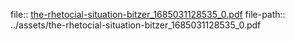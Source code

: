 file:: [the-rhetocial-situation-bitzer_1685031128535_0.pdf](../assets/the-rhetocial-situation-bitzer_1685031128535_0.pdf)
file-path:: ../assets/the-rhetocial-situation-bitzer_1685031128535_0.pdf
